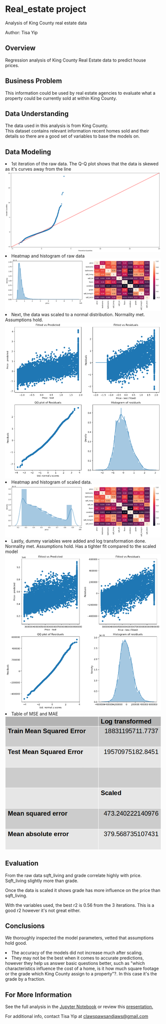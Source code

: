 # Real_estate project
 Analysis of King County real estate data

Author: Tisa Yip

## Overview

Regression analysis of King County Real Estate data to predict house prices.


## Business Problem

This information could be used by real estate agencies to evaluate what a property could be currently sold at within King County.

## Data Understanding

The data used in this analysis is from King County. <br>This dataset contains relevant information recent homes sold and their details so there are a good set of variables to base the models on.

## Data Modeling

<li>1st iteration of the raw data. The Q-Q plot shows that the data is skewed as it's curves away from the line 
</li>
<img src="https://github.com/xSTILETTOx/Project2_Xi/blob/main/image-4.png" alt="Alt text" style="max-width: 100%;">
<br>
<li>Heatmap and histogram of raw data</li>
<img src=https://github.com/xSTILETTOx/Project2_Xi/blob/main/heatmap_raw.png alt="Alt text" style="max-width: 100%;">
<br>
<li>Next, the data was scaled to a normal distribution. Normality met. Assumptions hold.</li>
<img src=https://github.com/xSTILETTOx/Project2_Xi/blob/main/image-3.png alt="Alt text" style="max-width: 100%;">
<br>
<li>Heatmap and histogram of scaled data.</li>
<img src=https://github.com/xSTILETTOx/Project2_Xi/blob/main/heatmap_scaled.png alt="Alt text" style="max-width: 100%;">
<br>
<li>Lastly, dummy variables were added and log transformation done. Normality met. Assumptions hold. Has a tighter fit compared to the scaled model</li>
<img src="https://github.com/xSTILETTOx/Project2_Xi/blob/main/image-2.png" alt="Alt text" style="max-width: 100%;">
<br>
<li>Table of MSE and MAE</li>
<img src="image-6.png" alt="Alt text" style="max-width: 100%;">

## Evaluation
From the raw data sqft_living and grade correlate highly with price. Sqft_living slightly more than grade.

Once the data is scaled it shows grade has more influence on the price than sqft_living.

With the variables used, the best r2 is 0.56 from the 3 iterations. This is a good r2 however it's not great either.


## Conclusions
 We thoroughly inspected the model parameters, vetted that assumptions hold good.</li>
<li> The accuracy of the models did not increase much after scaling. </li>
<li> They may not be the best when it comes to accurate predictions, however they help us answer basic questions better, such as "which characteristics influence the cost of a home, is it how much square footage or the grade which King County assign to a property"?. In this case it's the grade by a fraction.</li>

## For More Information
See the full analysis in the <a href=https://github.com/xSTILETTOx/Project2_Xi/blob/main/Project2_Final1.ipynb>Jupyter Notebook</a> or review this <a href="King_County_Presentation.pdf">presentation.</a>

For additional info, contact Tisa Yip at 
<a href="mailto:clawspawsandjaws@gmail.com"> clawspawsandjaws@gmail.com </a>
